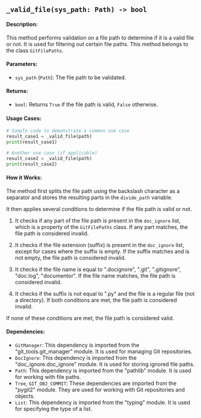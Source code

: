 ## `_valid_file(sys_path: Path) -> bool`

#### Description:
This method performs validation on a file path to determine if it is a valid file or not. It is used for filtering out certain file paths. This method belongs to the class `GitFilePaths`.

#### Parameters:
- `sys_path` (`Path`): The file path to be validated.

#### Returns:
- `bool`: Returns `True` if the file path is valid, `False` otherwise.

#### Usage Cases:

```python
# Sample code to demonstrate a common use case
result_case1 = _valid_file(path)
print(result_case1)

# Another use case (if applicable)
result_case2 = _valid_file(path)
print(result_case2)
```

#### How it Works:

The method first splits the file path using the backslash character as a separator and stores the resulting parts in the `divide_path` variable. 

It then applies several conditions to determine if the file path is valid or not. 

1. It checks if any part of the file path is present in the `doc_ignore` list, which is a property of the `GitFilePaths` class. If any part matches, the file path is considered invalid.

2. It checks if the file extension (suffix) is present in the `doc_ignore` list, except for cases where the suffix is empty. If the suffix matches and is not empty, the file path is considered invalid.

3. It checks if the file name is equal to ".docignore", ".git", ".gitignore", "doc.log", "documentor". If the file name matches, the file path is considered invalid.

4. It checks if the suffix is not equal to ".py" and the file is a regular file (not a directory). If both conditions are met, the file path is considered invalid.

If none of these conditions are met, the file path is considered valid.

#### Dependencies:
- `GitManager`: This dependency is imported from the "git_tools.git_manager" module. It is used for managing Git repositories.
- `DocIgnore`: This dependency is imported from the "doc_ignore.doc_ignore" module. It is used for storing ignored file paths.
- `Path`: This dependency is imported from the "pathlib" module. It is used for working with file paths.
- `Tree`, `GIT_OBJ_COMMIT`: These dependencies are imported from the "pygit2" module. They are used for working with Git repositories and objects.
- `List`: This dependency is imported from the "typing" module. It is used for specifying the type of a list.